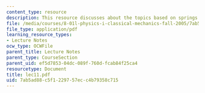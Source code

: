 ```yaml
---
content_type: resource
description: This resource discusses about the topics based on springs.
file: /media/courses/8-01l-physics-i-classical-mechanics-fall-2005/7ab5ad88c5f1229757ecc4b79358c715_lec11.pdf
file_type: application/pdf
learning_resource_types:
- Lecture Notes
ocw_type: OCWFile
parent_title: Lecture Notes
parent_type: CourseSection
parent_uid: ef5d7853-04dc-089f-760d-fcab84f25ca4
resourcetype: Document
title: lec11.pdf
uid: 7ab5ad88-c5f1-2297-57ec-c4b79358c715
---
```

